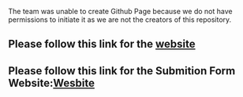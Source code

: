 The team was unable to create Github Page because we do not have permissions to initiate it as we are not the creators of this repository.

## Please follow this link for the [website](https://sites.google.com/view/ghsdatacollection-com/home)
 
## Please follow this link for the Submition Form Website:[Wesbite](https://ghsdatacollection.neocities.org/)
